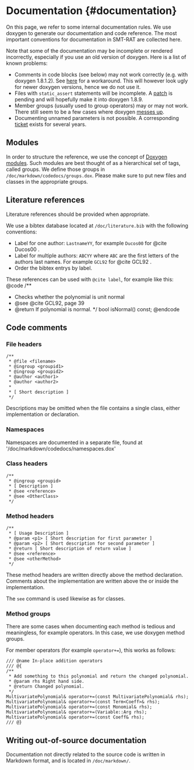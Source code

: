 Documentation {#documentation}
==============================

On this page, we refer to some internal documentation rules.
We use doxygen to generate our documentation and code reference.
The most important conventions for documentation in SMT-RAT are collected here.

Note that some of the documentation may be incomplete or rendered incorrectly, especially if you use an old version of doxygen. Here is a list of known problems:
- Comments in code blocks (see below) may not work correctly (e.g. with doxygen 1.8.1.2). See [here](http://doxygen.10944.n7.nabble.com/Including-doc-comments-in-code-blocks-in-markdown-td5592.html) for a workaround. This will however look ugly for newer doxygen versions, hence we do not use it.
- Files with `static_assert` statements will be incomplete. A [patch](https://bugzilla.gnome.org/show_bug.cgi?id=737172) is pending and will hopefully make it into doxygen 1.8.9.
- Member groups (usually used to group operators) may or may not work. There still seem to be a few cases where doxygen [messes up](https://bugzilla.gnome.org/show_bug.cgi?id=737112).
- Documenting unnamed parameters is not possible. A corresponding [ticket](https://bugzilla.gnome.org/show_bug.cgi?id=152990) exists for several years.

## Modules
In order to structure the reference, we use the concept of
[Doxygen modules](http://www.stack.nl/~dimitri/doxygen/manual/grouping.html#modules).
Such modules are best thought of as a hierarchical set of tags, called groups. 
We define those groups in `/doc/markdown/codedocs/groups.dox`.
Please make sure to put new files and classes in the appropriate groups.

## Literature references
Literature references should be provided when appropriate.

We use a bibtex database located at `/doc/literature.bib` with the following conventions:

- Label for one author: `LastnameYY`, for example `Ducos00` for @cite Ducos00 .
- Label for multiple authors: `ABCYY` where `ABC` are the first letters of the authors last names. For example `GCL92` for @cite GCL92 .
- Order the bibtex entrys by label.

These references can be used with `@cite label`, for example like this:
@code
/**
 * Checks whether the polynomial is unit normal
 * @see @cite GCL92, page 39
 * @return If polynomial is normal.
 */
bool isNormal() const;
@endcode 

## Code comments


### File headers

	/**
	 * @file <filename>
	 * @ingroup <groupid1>
	 * @ingroup <groupid2>
	 * @author <author1>
	 * @author <author2>
	 * 
	 * [ Short description ]
	 */

Descriptions may be omitted when the file contains a single class, either implementation or declaration.


### Namespaces
Namespaces are documented in a separate file, found at '/doc/markdown/codedocs/namespaces.dox'

### Class headers

	/**
	 * @ingroup <groupid>
	 * [ Description ]
	 * @see <reference>
	 * @see <OtherClass>
	 */

### Method headers

	/**
	 * [ Usage Description ]
	 * @param <p1> [ Short description for first parameter ] 
	 * @param <p2> [ Short description for second parameter ]
	 * @return [ Short description of return value ]
	 * @see <reference>
	 * @see <otherMethod>
	 */

These method headers are written directly above the method declaration. 
Comments about the implementation are written above the or inside the implementation. 

The `see` command is used likewise as for classes.

### Method groups

There are some cases when documenting each method is tedious and meaningless, for example operators.
In this case, we use doxygen method groups.

For member operators (for example `operator+=`), this works as follows:

	/// @name In-place addition operators
	/// @{
	/**
	 * Add something to this polynomial and return the changed polynomial.
	 * @param rhs Right hand side.
	 * @return Changed polynomial.
	 */
	MultivariatePolynomial& operator+=(const MultivariatePolynomial& rhs);
	MultivariatePolynomial& operator+=(const Term<Coeff>& rhs);
	MultivariatePolynomial& operator+=(const Monomial& rhs);
	MultivariatePolynomial& operator+=(Variable::Arg rhs);
	MultivariatePolynomial& operator+=(const Coeff& rhs);
	/// @}

## Writing out-of-source documentation

Documentation not directly related to the source code is written in Markdown format, and is located in
`/doc/markdown/`.
